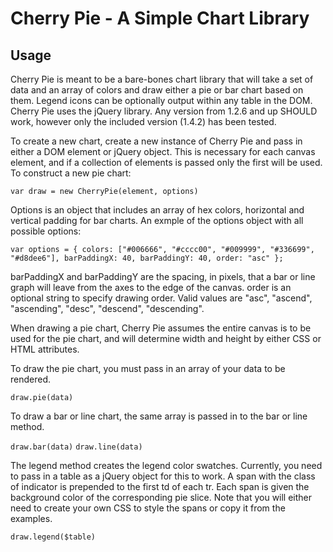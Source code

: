 Cherry Pie - A Simple Chart Library
================================

Usage
----------
Cherry Pie is meant to be a bare-bones chart library that will take a set of data and an array of colors and draw either a pie or bar chart based on them. Legend icons can be optionally output within any table in the DOM. Cherry Pie uses the jQuery library. Any version from 1.2.6 and up SHOULD work, however only the included version (1.4.2) has been tested.

To create a new chart, create a new instance of Cherry Pie and pass in either a DOM element or jQuery object. This is necessary for each canvas element, and if a collection of elements is passed only the first will be used. To construct a new pie chart:

`var draw = new CherryPie(element, options)`

Options is an object that includes an array of hex colors, horizontal and vertical padding for bar charts. An exmple of the options object with all possible options:

`var options = {
  colors: ["#006666", "#cccc00", "#009999", "#336699", "#d8dee6"],
  barPaddingX: 40,
  barPaddingY: 40,
  order: "asc"
};`

barPaddingX and barPaddingY are the spacing, in pixels, that a bar or line graph will leave from the axes to the edge of the canvas. order is an optional string to specify drawing order. Valid values are "asc", "ascend", "ascending", "desc", "descend", "descending".

When drawing a pie chart, Cherry Pie assumes the entire canvas is to be used for the pie chart, and will determine width and height by either CSS or HTML attributes.

To draw the pie chart, you must pass in an array of your data to be rendered.

`draw.pie(data)`

To draw a bar or line chart, the same array is passed in to the bar or line method.

`draw.bar(data)`
`draw.line(data)`

The legend method creates the legend color swatches. Currently, you need to pass in a table as a jQuery object for this to work. A span with the class of indicator is prepended to the first td of each tr. Each span is given the background color of the corresponding pie slice. Note that you will either need to create your own CSS to style the spans or copy it from the examples.

`draw.legend($table)`
